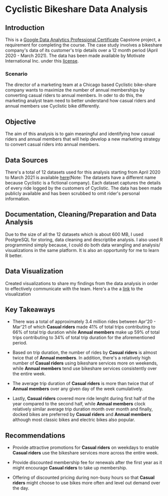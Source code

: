 # Cyclistic Bikeshare Data Analysis

## Introduction
This is a [Google Data Analytics Professional Certificate](https://www.coursera.org/professional-certificates/google-data-analytics) Capstone project, a requirement for completing the course. The case study involves a bikeshare company's data of its customer's trip details over a 12 month period (April 2020 - March 2021). The data has been made available by Motivate International Inc. under this [license](https://www.divvybikes.com/data-license-agreement).

### Scenario
The director of a marketing team at a Chicago based Cyclistic bike-share company wants to maximize the number of annual memberships by converting casual riders to annual members. In oder to do this, the marketing analyst team need to better understand how casual riders and annual members use Cyclistic bike differently.

## Objective
The aim of this analysis is to gain meaningful and identifying how casual riders and annual members that will help develop a new marketing strategy to convert casual riders into annual members.

## Data Sources
There's a total of 12 datasets used for this analysis starting from April 2020 to March 2021 is available [here](https://divvy-tripdata.s3.amazonaws.com/index.html)(Note: The datasets have a different name because Cyclistic is a fictional company). Each dataset captures the details of every ride logged by the customers of Cyclistic. The data has been made publicly available and has been scrubbed to omit rider's personal information.

## Documentation, Cleaning/Preparation and Data Analysis
Due to the size of all the 12 datasets which is about 600 MB, I used PostgreSQL for storing, data cleaning and descriptibe analysis. I also used R programmind simply because, I could do both data wrangling and analysis/ visualizations in the same platform. It is also an opportunity for me to learn R better.

## Data Visualization 
Created visualizations to share my findings from the data analysis in order to effectively communicate with the team. Here's a the a [link](https://public.tableau.com/app/profile/jacob.ukokobili/viz/CasualVs_Member/CasualVs_Member) to the visualization

## Key Takeaways
* There was a total of approximately 3.4 million rides between Apr'20 - Mar'21  of which **Casual riders** made 41% of total trips contributing to 66% of total trip duration while **Annual members** make up 59% of total trips contributing to 34% of total trip duration for the aforementioned period.

* Based on trip duration,  the number of rides by **Casual riders** is almost twice that of **Annual members**. In addition, there's a relatively high number of **Casual riders** using bikeshare services more on weekends, while **Annual members** tend use bikeshare services consistently over the entire week.

* The average trip duration of **Casual riders** is more than twice that of **Annual members** over any given day of the week cumulatively.

* Lastly, **Casual riders**  covered more ride lenght during first half of the year compared to the second half, while **Annual members** clock relatively similar average trip duration month over month and finally, docked bikes are preferred by **Casual riders**  and **Annual members** although most classic bikes and electric bikes also popular.

## Recommendations
* Provide attractive promotions for **Casual riders** on weekdays to enable **Casual riders** use the bikeshare services more across the entire week.

* Provide discounted membership fee for renewals after the first year as it might encourage **Casual riders** to take up membership.

* Offering of discounted pricing during non-busy hours so that **Casual riders** might choose to use bikes more often and level out demand over the day.

